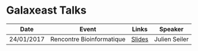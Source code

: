 # Galaxeast Talks

| **Date** | **Event** | **Links** | **Speaker** |
| -------- | --------- | --------- | ----------- |
| 24/01/2017 | Rencontre Bioinformatique | [Slides](https://igbmc.github.io/galaxeast-talks/rencontre-bioinfo-2017/index.html) | Julien Seiler |
